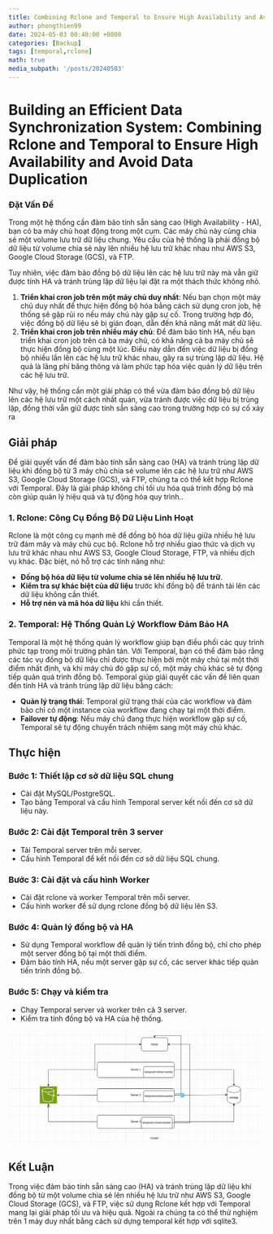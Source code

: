 ```yaml
---
title: Combining Rclone and Temporal to Ensure High Availability and Avoid Data Duplication"
author: phongthien99
date: 2024-05-03 00:40:00 +0800
categories: [Backup]
tags: [temporal,rclone]
math: true
media_subpath: '/posts/20240503'
---
```

# Building an Efficient Data Synchronization System: Combining Rclone and Temporal to Ensure High Availability and Avoid Data Duplication

### Đặt Vấn Đề

Trong một hệ thống cần đảm bảo tính sẵn sàng cao (High Availability - HA), bạn có ba máy chủ hoạt động trong một cụm. Các máy chủ này cùng chia sẻ một volume lưu trữ dữ liệu chung. Yêu cầu của hệ thống là phải đồng bộ dữ liệu từ volume chia sẻ này lên nhiều hệ lưu trữ khác nhau như AWS S3, Google Cloud Storage (GCS), và FTP.

Tuy nhiên, việc đảm bảo đồng bộ dữ liệu lên các hệ lưu trữ này mà vẫn giữ được tính HA và tránh trùng lặp dữ liệu lại đặt ra một thách thức không nhỏ.

1. **Triển khai cron job trên một máy chủ duy nhất**: Nếu bạn chọn một máy chủ duy nhất để thực hiện đồng bộ hóa bằng cách sử dụng cron job, hệ thống sẽ gặp rủi ro nếu máy chủ này gặp sự cố. Trong trường hợp đó, việc đồng bộ dữ liệu sẽ bị gián đoạn, dẫn đến khả năng mất mát dữ liệu.
2. **Triển khai cron job trên nhiều máy chủ**: Để đảm bảo tính HA, nếu bạn triển khai cron job trên cả ba máy chủ, có khả năng cả ba máy chủ sẽ thực hiện đồng bộ cùng một lúc. Điều này dẫn đến việc dữ liệu bị đồng bộ nhiều lần lên các hệ lưu trữ khác nhau, gây ra sự trùng lặp dữ liệu. Hệ quả là lãng phí băng thông và làm phức tạp hóa việc quản lý dữ liệu trên các hệ lưu trữ.

Như vậy, hệ thống cần một giải pháp có thể vừa đảm bảo đồng bộ dữ liệu lên các hệ lưu trữ một cách nhất quán, vừa tránh được việc dữ liệu bị trùng lặp, đồng thời vẫn giữ được tính sẵn sàng cao trong trường hợp có sự cố xảy ra

## Giải pháp

Để giải quyết vấn đề đảm bảo tính sẵn sàng cao (HA) và tránh trùng lặp dữ liệu khi đồng bộ từ 3 máy chủ chia sẻ volume lên các hệ lưu trữ như AWS S3, Google Cloud Storage (GCS), và FTP, chúng ta có thể kết hợp Rclone với Temporal. Đây là giải pháp không chỉ tối ưu hóa quá trình đồng bộ mà còn giúp quản lý hiệu quả và tự động hóa quy trình..

### 1. **Rclone: Công Cụ Đồng Bộ Dữ Liệu Linh Hoạt**

Rclone là một công cụ mạnh mẽ để đồng bộ hóa dữ liệu giữa nhiều hệ lưu trữ đám mây và máy chủ cục bộ. Rclone hỗ trợ nhiều giao thức và dịch vụ lưu trữ khác nhau như AWS S3, Google Cloud Storage, FTP, và nhiều dịch vụ khác. Đặc biệt, nó hỗ trợ các tính năng như:

- **Đồng bộ hóa dữ liệu từ volume chia sẻ lên nhiều hệ lưu trữ**.
- **Kiểm tra sự khác biệt của dữ liệu** trước khi đồng bộ để tránh tải lên các dữ liệu không cần thiết.
- **Hỗ trợ nén và mã hóa dữ liệu** khi cần thiết.

### 2. **Temporal: Hệ Thống Quản Lý Workflow Đảm Bảo HA**

Temporal là một hệ thống quản lý workflow giúp bạn điều phối các quy trình phức tạp trong môi trường phân tán. Với Temporal, bạn có thể đảm bảo rằng các tác vụ đồng bộ dữ liệu chỉ được thực hiện bởi một máy chủ tại một thời điểm nhất định, và khi máy chủ đó gặp sự cố, một máy chủ khác sẽ tự động tiếp quản quá trình đồng bộ. Temporal giúp giải quyết các vấn đề liên quan đến tính HA và tránh trùng lặp dữ liệu bằng cách:

- **Quản lý trạng thái**: Temporal giữ trạng thái của các workflow và đảm bảo chỉ có một instance của workflow đang chạy tại một thời điểm.
- **Failover tự động**: Nếu máy chủ đang thực hiện workflow gặp sự cố, Temporal sẽ tự động chuyển trách nhiệm sang một máy chủ khác.

## Thực hiện

### Bước 1: Thiết lập cơ sở dữ liệu SQL chung

- Cài đặt MySQL/PostgreSQL.
- Tạo bảng Temporal và cấu hình Temporal server kết nối đến cơ sở dữ liệu này.

### Bước 2: Cài đặt Temporal trên 3 server

- Tải Temporal server trên mỗi server.
- Cấu hình Temporal để kết nối đến cơ sở dữ liệu SQL chung.

### Bước 3: Cài đặt và cấu hình Worker

- Cài đặt rclone và worker Temporal trên mỗi server.
- Cấu hình worker để sử dụng rclone đồng bộ dữ liệu lên S3.

### Bước 4: Quản lý đồng bộ và HA

- Sử dụng Temporal workflow để quản lý tiến trình đồng bộ, chỉ cho phép một server đồng bộ tại một thời điểm.
- Đảm bảo tính HA, nếu một server gặp sự cố, các server khác tiếp quản tiến trình đồng bộ.

### Bước 5: Chạy và kiểm tra

- Chạy Temporal server và worker trên cả 3 server.
- Kiểm tra tính đồng bộ và HA của hệ thống.

![image.png](./2024-09-06.png)

## Kết Luận

Trong việc đảm bảo tính sẵn sàng cao (HA) và tránh trùng lặp dữ liệu khi đồng bộ từ một volume chia sẻ lên nhiều hệ lưu trữ như AWS S3, Google Cloud Storage (GCS), và FTP, việc sử dụng Rclone kết hợp với Temporal mang lại giải pháp tối ưu và hiệu quả. Ngoài ra chúng ta có thể thử nghiệm trên 1 máy duy nhất bằng cách sử dựng temporal kết hợp với sqlite3.